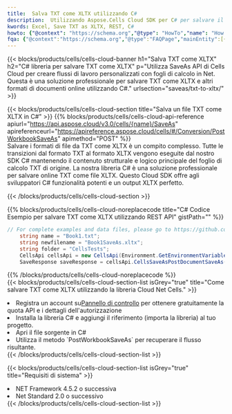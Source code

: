 ```yaml
---
title:  Salva TXT come XLTX utilizzando C#
description:  Utilizzando Aspose.Cells Cloud SDK per C# per salvare il file in formato TXT come file in formato XLTX.
kwords: Excel, Save TXT as XLTX, REST, C#
howto: {"@context": "https://schema.org","@type": "HowTo","name": "How to save TXT as XLTX using the Cells Cloud Net library.","description": "How to save TXT as XLTX using the Cells Cloud Net library.","image": {"@type": "ImageObject"},"url": "/net/saveas/txt-to-xltx/","step": [{ "@type": "HowToStep","name": "How to save TXT as XLTX using the Cells Cloud Net library. step 1", "image": {"@type": "ImageObject",},"url": "/net/saveas/txt-to-xltx/","text": "Register an account at <a href='https://dashboard.aspose.cloud/'>Dashboard</a> to get free API quota & authorization details",},{ "@type": "HowToStep","name": "How to save TXT as XLTX using the Cells Cloud Net library. step 1", "image": {"@type": "ImageObject",},"url": "/net/saveas/txt-to-xltx/","text": "Install C# library and add the reference (import the library) to your project.",},{ "@type": "HowToStep","name": "How to save TXT as XLTX using the Cells Cloud Net library. step 1", "image": {"@type": "ImageObject",},"url": "/net/saveas/txt-to-xltx/","text": "Open the source file in C#",},{ "@type": "HowToStep","name": "How to save TXT as XLTX using the Cells Cloud Net library. step 1", "image": {"@type": "ImageObject",},"url": "/net/saveas/txt-to-xltx/","text": "Use the `PostWorkbookSaveAs` method to retrieve the resulting stream.",}, ],"supply": {"@type": "HowToSupply","name": "document"},"tool": [{"@type": "HowToTool","name": "Visual Studio, Visual Studio Code, Rider"},{"@type": "HowToTool","name": "Aspose Cells"}],"totalTime": "PT6M"}
fqa: {"@context":"https://schema.org","@type":"FAQPage","mainEntity":[{"@type":"Question","name":"Why save file as other formats file in C# using REST API?","acceptedAnswer":{"@type":"Answer","text":"Documents are encoded in many ways, and some files may be incompatible with the software you use. To open and read such files, just save them as appropriate file formats.<br/><ol><li>Install .NET SDK and add the reference (import the library) to your project.</li><li>Open the source file in C# using REST API.</li><li>Call the PostWorkbookSaveAsRequest() method, passing an output filename with required extension.</li><li>Get the result of save as a separate file.</li></ol>"}},{"@type":"Question","name":"What file formats can I save as with your C# library?","acceptedAnswer":{"@type":"Answer","text":"We support a variety of file formats for conversion using .NET library, including XLSX, Excel, xls , PDF, CSV, HTML, Markdown, XML, PNG, JPG, TIFF, Json, TXT and many more."}},{"@type":"Question","name":"What is the maximum allowed file size for conversion using this .NET library?","acceptedAnswer":{"@type":"Answer","text":"There are no file size limits for format conversions using .NET library."}}]}
---
```

{{< blocks/products/cells/cells-cloud-banner h1="Salva TXT come XLTX" h2="C# libreria per salvare TXT come XLTX" p="Utilizza SaveAs API di Cells Cloud per creare flussi di lavoro personalizzati con fogli di calcolo in Net. Questa è una soluzione professionale per salvare TXT come XLTX e altri formati di documenti online utilizzando C#." urlsection="saveas/txt-to-xltx/" >}}

{{< blocks/products/cells/cells-cloud-section title="Salva un file TXT come XLTX in C#" >}}
{{% blocks/products/cells/cells-cloud-api-reference apiurl="https://api.aspose.cloud/v3.0/cells/{name}/SaveAs" apireferenceurl="https://apireference.aspose.cloud/cells/#/Conversion/PostWorkbookSaveAs" apimethod="POST" %}}
<br/>
Salvare i formati di file da TXT come XLTX è un compito complesso. Tutte le transizioni dal formato TXT al formato XLTX vengono eseguite dal nostro SDK C# mantenendo il contenuto strutturale e logico principale del foglio di calcolo TXT di origine. La nostra libreria C# è una soluzione professionale per salvare online TXT come file XLTX. Questo Cloud SDK offre agli sviluppatori C# funzionalità potenti e un output XLTX perfetto.

{{< /blocks/products/cells/cells-cloud-section >}}

{{% blocks/products/cells/cells-cloud-noreplacecode title="C# Codice Esempio per salvare TXT come XLTX utilizzando REST API" gistPath="" %}}
  
```cs
// For complete examples and data files, please go to https://github.com/aspose-cells-cloud/aspose-cells-cloud-dotnet/
    string name = "Book1.txt";
    string newfilename = "Book1SaveAs.xltx";
    string folder = "CellsTests";
    CellsApi cellsApi = new CellsApi(Environment.GetEnvironmentVariable("ProductClientId"), Environment.GetEnvironmentVariable("ProductClientSecret"));
    SaveResponse saveResponse = cellsApi.CellsSaveAsPostDocumentSaveAs(name, null, newfilename, null,null,folder);
```
  
{{% /blocks/products/cells/cells-cloud-noreplacecode %}}
<br/>
{{< blocks/products/cells/cells-cloud-section-list isGrey="true" title="Come salvare TXT come XLTX utilizzando la libreria Cloud Net Cells." >}}
<li> Registra un account su<a href="https://dashboard.aspose.cloud/">Pannello di controllo</a> per ottenere gratuitamente la quota API e i dettagli dell'autorizzazione</li>
<li>Installa la libreria C# e aggiungi il riferimento (importa la libreria) al tuo progetto.</li>
<li>Apri il file sorgente in C#</li>
<li>Utilizza il metodo `PostWorkbookSaveAs` per recuperare il flusso risultante.</li>
{{< /blocks/products/cells/cells-cloud-section-list >}}

{{< blocks/products/cells/cells-cloud-section-list isGrey="true" title="Requisiti di sistema" >}}
<li>NET Framework 4.5.2 o successiva</li>
<li>Net Standard 2.0 o successivo</li>
{{< /blocks/products/cells/cells-cloud-section-list >}}
